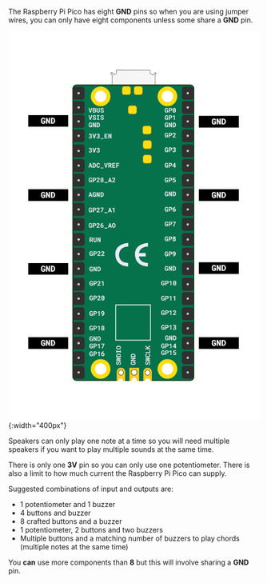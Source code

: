 The Raspberry Pi Pico has eight **GND** pins so when you are using jumper wires, you can only have eight components unless some share a **GND** pin.

![An illustration of the Raspberry Pi Pico with the ground pins highlighted.](images/gnd-pins.png){:width="400px"}

Speakers can only play one note at a time so you will need multiple speakers if you want to play multiple sounds at the same time.

There is only one **3V** pin so you can only use one potentiometer. There is also a limit to how much current the Raspberry Pi Pico can supply.

Suggested combinations of input and outputs are:
+ 1 potentiometer and 1 buzzer
+ 4 buttons and buzzer
+ 8 crafted buttons and a buzzer
+ 1 potentiometer, 2 buttons and two buzzers
+ Multiple buttons and a matching number of buzzers to play chords (multiple notes at the same time)

You **can** use more components than **8** but this will involve sharing a **GND** pin.